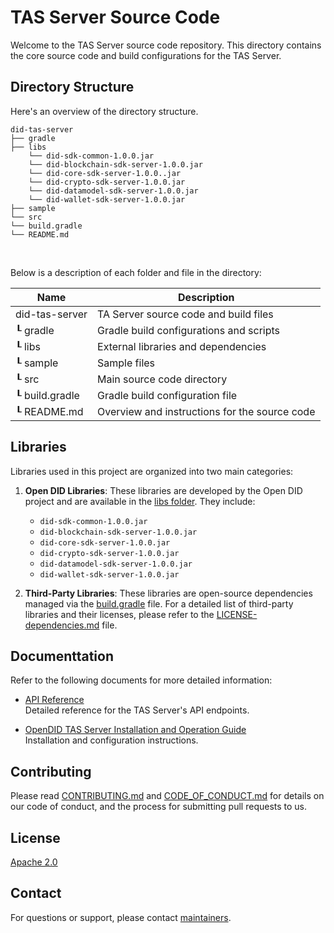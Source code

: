# TAS Server Source Code

Welcome to the TAS Server source code repository. This directory contains the core source code and build configurations for the TAS Server.

## Directory Structure

Here's an overview of the directory structure.

```
did-tas-server
├── gradle
├── libs
    └── did-sdk-common-1.0.0.jar
    └── did-blockchain-sdk-server-1.0.0.jar
    └── did-core-sdk-server-1.0.0..jar
    └── did-crypto-sdk-server-1.0.0.jar
    └── did-datamodel-sdk-server-1.0.0.jar
    └── did-wallet-sdk-server-1.0.0.jar
├── sample
└── src
└── build.gradle
└── README.md
```

<br/>

Below is a description of each folder and file in the directory:

| Name           | Description                                   |
| -------------- | --------------------------------------------- |
| did-tas-server | TA Server source code and build files         |
| ┖ gradle       | Gradle build configurations and scripts       |
| ┖ libs         | External libraries and dependencies           |
| ┖ sample       | Sample files                                  |
| ┖ src          | Main source code directory                    |
| ┖ build.gradle | Gradle build configuration file               |
| ┖ README.md    | Overview and instructions for the source code |


## Libraries

Libraries used in this project are organized into two main categories:

1. **Open DID Libraries**: These libraries are developed by the Open DID project and are available in the [libs folder](libs). They include:

   - `did-sdk-common-1.0.0.jar`
   - `did-blockchain-sdk-server-1.0.0.jar`
   - `did-core-sdk-server-1.0.0.jar`
   - `did-crypto-sdk-server-1.0.0.jar`
   - `did-datamodel-sdk-server-1.0.0.jar`
   - `did-wallet-sdk-server-1.0.0.jar`

2. **Third-Party Libraries**: These libraries are open-source dependencies managed via the [build.gradle](build.gradle) file. For a detailed list of third-party libraries and their licenses, please refer to the [LICENSE-dependencies.md](../../LICENSE-dependencies.md) file.


## Documenttation

Refer to the following documents for more detailed information:

- [API Reference](../../docs/api/TAS_API_ko.md)  
  Detailed reference for the TAS Server's API endpoints.

- [OpenDID TAS Server Installation and Operation Guide](../../docs/installation/OpenDID_TASServer_InstallationAndOperation_Guide.md)  
  Installation and configuration instructions.

## Contributing

Please read [CONTRIBUTING.md](../../CONTRIBUTING.md) and [CODE_OF_CONDUCT.md](../../CODE_OF_CONDUCT.md) for details on our code of conduct, and the process for submitting pull requests to us.

## License
[Apache 2.0](../../LICENSE)

## Contact
For questions or support, please contact [maintainers](../../MAINTAINERS.md).